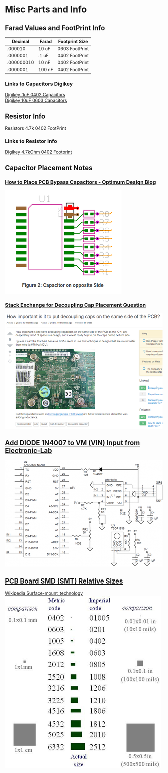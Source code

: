 # Misc Parts and Info  

## Farad Values and FootPrint Info  

| Decimal | Farad | Footprint Size |
| --- | --- | --- |
|.000010    | 10 uF |  0603 FootPrint  |
|.0000001   | .1 uF |  0402 FootPrint  |
|.000000010 | 10 nF |  0402 FootPrint  |
|.0000001   | 100 nF|  0402 FootPrint  |

### Links to Capacitors Digikey  
[Digikey .1uF 0402 Capacitors](https://www.digikey.com/product-detail/en/murata-electronics/GRM155R71E104KE14J/490-14603-1-ND/6606209)  
[Digikey 10uF 0603 Capacitors](https://www.digikey.com/product-detail/en/murata-electronics/GRM188R61E106MA73D/490-7202-1-ND/3900486)  

## Resistor Info
Resistors 4.7k 0402 FootPrint  

### Links to Resistor Info  
[Digikey 4.7kOhm 0402 Footprint](https://www.digikey.com/product-detail/en/yageo/RC0402FR-074K7L/311-4.7KLRCT-ND/2827881)  

## Capacitor Placement Notes  
### [How to Place PCB Bypass Capacitors - Optimum Design Blog](http://blog.optimumdesign.com/how-to-place-a-pcb-bypass-capacitor-6-tips)  
![alt text][cap1]  

### [Stack Exchange for Decoupling Cap Placement Question](https://electronics.stackexchange.com/questions/29286/how-important-is-it-to-put-decoupling-caps-on-the-same-side-of-the-pcb)  
![alt text][cap2]   

## [Add DIODE 1N4007 to VM (VIN) Input from Electronic-Lab](https://www.electronics-lab.com/project/3-6a-bidirectional-dc-motor-driver-shield-arduino-nano/)  
![alt text][elab] 

## [PCB Board SMD (SMT) Relative Sizes](https://electronics.stackexchange.com/questions/375637/difference-between-1206-0805-and-0603-smd-resistor)  
[Wikipedia Surface-mount_technology](https://en.wikipedia.org/wiki/Surface-mount_technology#Rectangular_passive_components)  
![alt text][smtsizes]   

[cap1]:/images/CapOppSide.PNG "Cap Placement Example"
[cap2]:/images/CapDecouplingPlacement.PNG "Cap Placement Example"
[elab]:/images/elecLab1N4007Example.PNG "DIODE Example"
[smtsizes]:/images/RelSMT_sizes.png "SMT Sizes"
